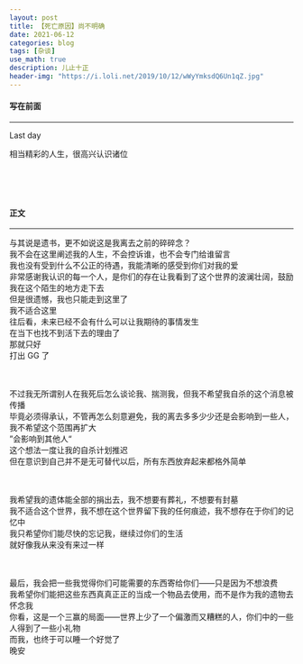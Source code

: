 ```yaml
---
layout: post
title: 【死亡原因】尚不明确
date: 2021-06-12
categories: blog
tags: [杂谈]
use_math: true	
description: 儿止十正
header-img: "https://i.loli.net/2019/10/12/wWyYmksdQ6Un1qZ.jpg"
---
```




#### 写在前面

********

Last day

相当精彩的人生，很高兴认识诸位

<br>

<br>

<br>

#### 正文

********

与其说是遗书，更不如说这是我离去之前的碎碎念？<br>
我不会在这里阐述我的人生，不会控诉谁，也不会专门给谁留言<br>
我也没有受到什么不公正的待遇，我能清晰的感受到你们对我的爱<br>
非常感谢我认识的每一个人，是你们的存在让我看到了这个世界的波澜壮阔，鼓励我在这个陌生的地方走下去<br>
但是很遗憾，我也只能走到这里了<br>
我不适合这里<br>
往后看，未来已经不会有什么可以让我期待的事情发生<br>
在当下也找不到活下去的理由了<br>
那就只好<br>
打出 GG 了<br>
<br>
<br>

不过我无所谓别人在我死后怎么谈论我、揣测我，但我不希望我自杀的这个消息被传播<br>
毕竟必须得承认，不管再怎么刻意避免，我的离去多多少少还是会影响到一些人，我不希望这个范围再扩大<br>
”会影响到其他人“<br>
这个想法一度让我的自杀计划推迟<br>
但在意识到自己并不是无可替代以后，所有东西放弃起来都格外简单<br>
<br>
<br>

我希望我的遗体能全部的捐出去，我不想要有葬礼，不想要有封墓<br>
我不适合这个世界，我不想在这个世界留下我的任何痕迹，我不想存在于你们的记忆中<br>
我只希望你们能尽快的忘记我，继续过你们的生活<br>
就好像我从来没有来过一样<br>
<br>
<br>

最后，我会把一些我觉得你们可能需要的东西寄给你们——只是因为不想浪费<br>
我希望你们能把这些东西真真正正的当成一个物品去使用，而不是作为我的遗物去怀念我<br>
你看，这是一个三赢的局面——世界上少了一个偏激而又糟糕的人，你们中的一些人得到了一些小礼物<br>
而我，也终于可以睡一个好觉了<br>
晚安<br>
